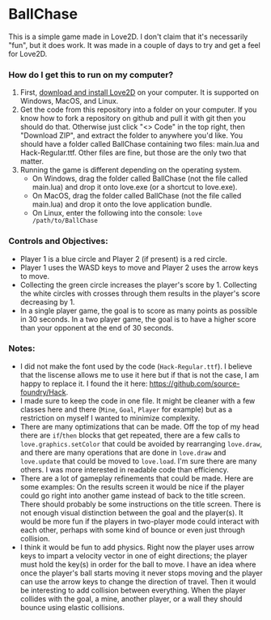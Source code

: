# BallChase

This is a simple game made in Love2D.  I don't claim that it's necessarily "fun", but it does work.  It was made in a couple of days to try and get a feel for Love2D.

### How do I get this to run on my computer?
1. First, [download and install Love2D](https://love2d.org/) on your computer.  It is supported on Windows, MacOS, and Linux.
1. Get the code from this repository into a folder on your computer.  If you know how to fork a repository on github and pull it with git then you should do that.  Otherwise just click "\<\> Code" in the top right, then "Download ZIP", and extract the folder to anywhere you'd like.  You should have a folder called BallChase containing two files: main.lua and Hack-Regular.ttf.  Other files are fine, but those are the only two that matter.
1. Running the game is different depending on the operating system.
    * On Windows, drag the folder called BallChase (not the file called main.lua) and drop it onto love.exe (or a shortcut to love.exe).
    * On MacOS, drag the folder called BallChase (not the file called main.lua) and drop it onto the love application bundle.
    * On Linux, enter the following into the console: `love /path/to/BallChase`

### Controls and Objectives:
* Player 1 is a blue circle and Player 2 (if present) is a red circle.
* Player 1 uses the WASD keys to move and Player 2 uses the arrow keys to move.
* Collecting the green circle increases the player's score by 1.  Collecting the white circles with crosses through them results in the player's score decreasing by 1.
* In a single player game, the goal is to score as many points as possible in 30 seconds.  In a two player game, the goal is to have a higher score than your opponent at the end of 30 seconds.

### Notes:
* I did not make the font used by the code (`Hack-Regular.ttf`).  I believe that the liscense allows me to use it here but if that is not the case, I am happy to replace it.  I found the it here: https://github.com/source-foundry/Hack.
* I made sure to keep the code in one file.  It might be cleaner with a few classes here and there (`Mine`, `Goal`, `Player` for example) but as a restriction on myself I wanted to minimize complexity.
* There are many optimizations that can be made.  Off the top of my head there are `if`/`then` blocks that get repeated, there are a few calls to `love.graphics.setColor` that could be avoided by rearranging `love.draw`, and there are many operations that are done in `love.draw` and `love.update` that could be moved to `love.load`.  I'm sure there are many others.  I was more interested in readable code than efficiency.
* There are a lot of gameplay refinements that could be made.  Here are some examples: On the results screen it would be nice if the player could go right into another game instead of back to the title screen.  There should probably be some instructions on the title screen.  There is not enough visual distinction between the goal and the player(s).  It would be more fun if the players in two-player mode could interact with each other, perhaps with some kind of bounce or even just through collision.
* I think it would be fun to add physics.  Right now the player uses arrow keys to impart a velocity vector in one of eight directions; the player must hold the key(s) in order for the ball to move.  I have an idea where once the player's ball starts moving it never stops moving and the player can use the arrow keys to change the direction of travel.  Then it would be interesting to add collision between everything.  When the player collides with the goal, a mine, another player, or a wall they should bounce using elastic collisions.